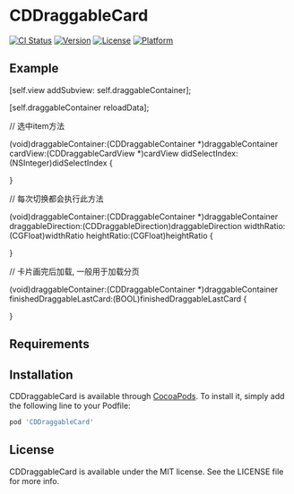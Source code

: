 # CDDraggableCard

[![CI Status](https://img.shields.io/travis/Haven/CDDraggableCard.svg?style=flat)](https://travis-ci.org/Haven/CDDraggableCard)
[![Version](https://img.shields.io/cocoapods/v/CDDraggableCard.svg?style=flat)](https://cocoapods.org/pods/CDDraggableCard)
[![License](https://img.shields.io/cocoapods/l/CDDraggableCard.svg?style=flat)](https://cocoapods.org/pods/CDDraggableCard)
[![Platform](https://img.shields.io/cocoapods/p/CDDraggableCard.svg?style=flat)](https://cocoapods.org/pods/CDDraggableCard)

## Example

[self.view addSubview: self.draggableContainer];

[self.draggableContainer reloadData];

// 选中item方法


(void)draggableContainer:(CDDraggableContainer *)draggableContainer cardView:(CDDraggableCardView *)cardView didSelectIndex:(NSInteger)didSelectIndex {


}

// 每次切换都会执行此方法


(void)draggableContainer:(CDDraggableContainer *)draggableContainer draggableDirection:(CDDraggableDirection)draggableDirection widthRatio:(CGFloat)widthRatio heightRatio:(CGFloat)heightRatio {


}

// 卡片画完后加载, 一般用于加载分页


(void)draggableContainer:(CDDraggableContainer *)draggableContainer finishedDraggableLastCard:(BOOL)finishedDraggableLastCard {


}

## Requirements

## Installation

CDDraggableCard is available through [CocoaPods](https://cocoapods.org). To install
it, simply add the following line to your Podfile:

```ruby
pod 'CDDraggableCard'
```

## License

CDDraggableCard is available under the MIT license. See the LICENSE file for more info.
